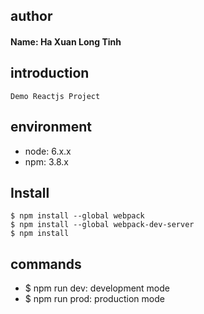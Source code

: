## author
#### Name: Ha Xuan Long Tinh

## introduction
```
Demo Reactjs Project
```

## environment
- node: 6.x.x
- npm: 3.8.x

## Install
```
$ npm install --global webpack
$ npm install --global webpack-dev-server
$ npm install
```

## commands
- $ npm run dev: development mode
- $ npm run prod: production mode
